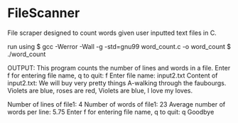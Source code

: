 # FileScanner
File scraper designed to count words given user inputted text files in C.

run using 
$ gcc -Werror -Wall -g -std=gnu99 word_count.c -o word_count
$ ./word_count

OUTPUT:
This program counts the number of lines and words in a file.
Enter f for entering file name, q to quit: 
f
Enter file name: 
input2.txt
Content of input2.txt: 
We will buy very pretty things
A-walking through the faubourgs.
Violets are blue, roses are red,
Violets are blue, I love my loves.

Number of lines of file1: 4
Number of words of file1: 23
Average number of words per line: 5.75
Enter f for entering file name, q to quit: 
q
Goodbye
